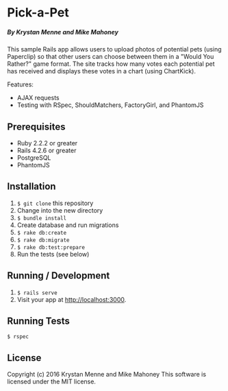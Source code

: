 # Pick-a-Pet

##### By Krystan Menne and Mike Mahoney

This sample Rails app allows users to upload photos of potential pets (using Paperclip) so that other users can choose between them in a "Would You Rather?" game format. The site tracks how many votes each potential pet has received and displays these votes in a chart (using ChartKick).

Features:
* AJAX requests
* Testing with RSpec, ShouldMatchers, FactoryGirl, and PhantomJS

## Prerequisites
* Ruby 2.2.2 or greater
* Rails 4.2.6 or greater
* PostgreSQL
* PhantomJS

## Installation
1. `$ git clone` this repository
1. Change into the new directory
1. `$ bundle install`
1. Create database and run migrations
  1. `$ rake db:create`
  1. `$ rake db:migrate`
  1. `$ rake db:test:prepare`
1. Run the tests (see below)

## Running / Development
1. `$ rails serve`
1. Visit your app at [http://localhost:3000](http://localhost:3000).

## Running Tests
`$ rspec`

## License
Copyright (c) 2016 Krystan Menne and Mike Mahoney
This software is licensed under the MIT license.
